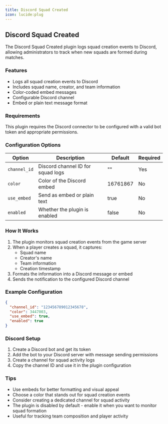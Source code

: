 ```yaml
---
title: Discord Squad Created
icon: lucide:plug
---
```


## Discord Squad Created

The Discord Squad Created plugin logs squad creation events to Discord, allowing administrators to track when new squads are formed during matches.

### Features

- Logs all squad creation events to Discord
- Includes squad name, creator, and team information
- Color-coded embed messages
- Configurable Discord channel
- Embed or plain text message format

### Requirements

This plugin requires the Discord connector to be configured with a valid bot token and appropriate permissions.

### Configuration Options

| Option | Description | Default | Required |
|--------|-------------|---------|----------|
| `channel_id` | Discord channel ID for squad logs | "" | Yes |
| `color` | Color of the Discord embed | 16761867 | No |
| `use_embed` | Send as embed or plain text | true | No |
| `enabled` | Whether the plugin is enabled | false | No |

### How It Works

1. The plugin monitors squad creation events from the game server
2. When a player creates a squad, it captures:
   - Squad name
   - Creator's name
   - Team information
   - Creation timestamp
3. Formats the information into a Discord message or embed
4. Sends the notification to the configured Discord channel

### Example Configuration

```json
{
  "channel_id": "123456789012345678",
  "color": 3447003,
  "use_embed": true,
  "enabled": true
}
```

### Discord Setup

1. Create a Discord bot and get its token
2. Add the bot to your Discord server with message sending permissions
3. Create a channel for squad activity logs
4. Copy the channel ID and use it in the plugin configuration

### Tips

- Use embeds for better formatting and visual appeal
- Choose a color that stands out for squad creation events
- Consider creating a dedicated channel for squad activity
- The plugin is disabled by default - enable it when you want to monitor squad formation
- Useful for tracking team composition and player activity
